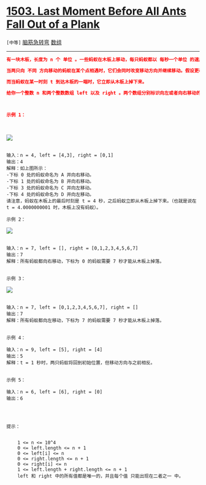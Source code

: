 # [1503. Last Moment Before All Ants Fall Out of a Plank](https://leetcode-cn.com/problems/last-moment-before-all-ants-fall-out-of-a-plank/)

`[中等]` [脑筋急转弯](https://leetcode-cn.com/tag/brainteaser/)  [数组](https://leetcode-cn.com/tag/array/) 

---

```json
有一块木板，长度为 n 个 单位 。一些蚂蚁在木板上移动，每只蚂蚁都以 每秒一个单位 的速度移动。其中，一部分蚂蚁向 左 移动，其他蚂蚁向 右 移动。

当两只向 不同 方向移动的蚂蚁在某个点相遇时，它们会同时改变移动方向并继续移动。假设更改方向不会花费任何额外时间。

而当蚂蚁在某一时刻 t 到达木板的一端时，它立即从木板上掉下来。

给你一个整数 n 和两个整数数组 left 以及 right 。两个数组分别标识向左或者向右移动的蚂蚁在 t = 0 时的位置。请你返回最后一只蚂蚁从木板上掉下来的时刻。

 

示例 1：

 

```

![](https://assets.leetcode.com/uploads/2020/06/17/ants.jpg)

```

输入：n = 4, left = [4,3], right = [0,1]
输出：4
解释：如上图所示：
-下标 0 处的蚂蚁命名为 A 并向右移动。
-下标 1 处的蚂蚁命名为 B 并向右移动。
-下标 3 处的蚂蚁命名为 C 并向左移动。
-下标 4 处的蚂蚁命名为 D 并向左移动。
请注意，蚂蚁在木板上的最后时刻是 t = 4 秒，之后蚂蚁立即从木板上掉下来。（也就是说在 t = 4.0000000001 时，木板上没有蚂蚁）。

示例 2：

```

![](https://assets.leetcode.com/uploads/2020/06/17/ants2.jpg)

```

输入：n = 7, left = [], right = [0,1,2,3,4,5,6,7]
输出：7
解释：所有蚂蚁都向右移动，下标为 0 的蚂蚁需要 7 秒才能从木板上掉落。


示例 3：

```

![](https://assets.leetcode.com/uploads/2020/06/17/ants3.jpg)

```

输入：n = 7, left = [0,1,2,3,4,5,6,7], right = []
输出：7
解释：所有蚂蚁都向左移动，下标为 7 的蚂蚁需要 7 秒才能从木板上掉落。


示例 4：

输入：n = 9, left = [5], right = [4]
输出：5
解释：t = 1 秒时，两只蚂蚁将回到初始位置，但移动方向与之前相反。


示例 5：

输入：n = 6, left = [6], right = [0]
输出：6


 

提示：


	1 <= n <= 10^4
	0 <= left.length <= n + 1
	0 <= left[i] <= n
	0 <= right.length <= n + 1
	0 <= right[i] <= n
	1 <= left.length + right.length <= n + 1
	left 和 right 中的所有值都是唯一的，并且每个值 只能出现在二者之一 中。


```
